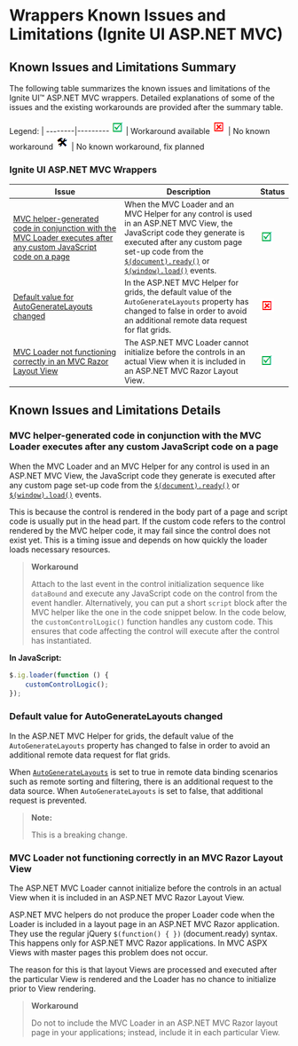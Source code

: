 ﻿<!--
|metadata|
{
    "fileName": "aspnet-mvc-wrappers-known-issues",
    "controlName": "",
    "tags": []
}
|metadata|
-->

# Wrappers Known Issues and Limitations (Ignite UI ASP.NET MVC)



## Known Issues and Limitations Summary

The following table summarizes the known issues and limitations of the Ignite UI™ ASP.NET MVC wrappers. Detailed explanations of some of the issues and the existing workarounds are provided after the summary table.


Legend: | 
--------|---------
![](../images/images/positive.png) | Workaround available
![](../images/images/negative.png) | No known workaround
![](../images/images/plannedFix.png) | No known workaround, fix planned

### Ignite UI ASP.NET MVC Wrappers


Issue | Description | Status
------|-------------|--------
[MVC helper-generated code in conjunction with the MVC Loader executes after any custom JavaScript code on a page](#helper-loader-scripts) | When the MVC Loader and an MVC Helper for any control is used in an ASP.NET MVC View, the JavaScript code they generate is executed after any custom page set-up code from the [`$(document).ready()`](http://api.jquery.com/ready/) or [`$(window).load()`](http://api.jquery.com/load-event/) events. | ![](../images/images/positive.png)
[Default value for AutoGenerateLayouts changed](#default-autogeneratelayouts) | In the ASP.NET MVC Helper for grids, the default value of the `AutoGenerateLayouts` property has changed to false in order to avoid an additional remote data request for flat grids. | ![](../images/images/negative.png)
[MVC Loader not functioning correctly in an MVC Razor Layout View](#loader-layout-view) | The ASP.NET MVC Loader cannot initialize before the controls in an actual View when it is included in an ASP.NET MVC Razor Layout View. | ![](../images/images/positive.png)



## Known Issues and Limitations Details

### <a id="helper-loader-scripts"></a> MVC helper-generated code in conjunction with the MVC Loader executes after any custom JavaScript code on a page

When the MVC Loader and an MVC Helper for any control is used in an ASP.NET MVC View, the JavaScript code they generate is executed after any custom page set-up code from the [`$(document).ready()`](http://api.jquery.com/ready/) or [`$(window).load()`](http://api.jquery.com/load-event/) events.

This is because the control is rendered in the body part of a page and script code is usually put in the head part. If the custom code refers to the control rendered by the MVC helper code, it may fail since the control does not exist yet. This is a timing issue and depends on how quickly the loader loads necessary resources.

> **Workaround**
> 
> Attach to the last event in the control initialization sequence like `dataBound` and execute any JavaScript code on the control from the event handler. Alternatively, you can put a short `script` block after the MVC helper like the one in the code snippet below.  In the code below, the `customControlLogic()` function handles any custom code. This ensures that code affecting the control will execute after the control has instantiated.

**In JavaScript:**

```js
$.ig.loader(function () {
    customControlLogic();
});
```

### <a id="default-autogeneratelayouts"></a> Default value for AutoGenerateLayouts changed

In the ASP.NET MVC Helper for grids, the default value of the `AutoGenerateLayouts` property has changed to false in order to avoid an additional remote data request for flat grids.

When [`AutoGenerateLayouts`](Infragistics.Web.Mvc~Infragistics.Web.Mvc.GridModel~AutoGenerateLayouts.html) is set to true in remote data binding scenarios such as remote sorting and filtering, there is an additional request to the data source. When `AutoGenerateLayouts` is set to false, that additional request is prevented.

> **Note:**
> 
> This is a breaking change.

### <a id="loader-layout-view"></a> MVC Loader not functioning correctly in an MVC Razor Layout View

The ASP.NET MVC Loader cannot initialize before the controls in an actual View when it is included in an ASP.NET MVC Razor Layout View.

ASP.NET MVC helpers do not produce the proper Loader code when the Loader is included in a layout page in an  ASP.NET MVC Razor application. They use the regular jQuery `$(function() { })` (document.ready) syntax. This happens only for ASP.NET MVC Razor applications. In MVC ASPX Views with master pages this problem does not occur.

The reason for this is that layout Views are processed and executed after the particular View is rendered and the Loader has no chance to initialize prior to View rendering.

> **Workaround**
> 
> Do not to include the MVC Loader in an ASP.NET MVC Razor layout page in your applications; instead, include it in each particular View.



 

 


